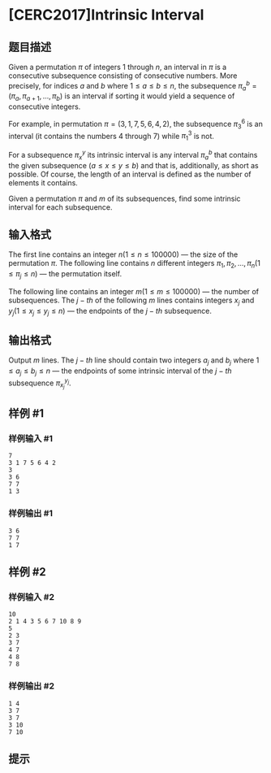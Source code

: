 # [CERC2017]Intrinsic Interval

## 题目描述

Given a permutation $\pi$ of integers $1$ through $n$, an interval in $\pi$ is a consecutive subsequence consisting of consecutive numbers. More precisely, for indices $a$ and $b$ where $1 \le a \le b \le n$, the subsequence $\pi^b_a = (\pi_a, \pi_{a+1}, . . . ,\pi_b)$ is an interval if sorting it would yield a sequence of consecutive integers.

For example, in permutation $\pi = (3, 1, 7, 5, 6, 4, 2)$, the subsequence $\pi^6_3$ is an interval (it contains the numbers $4$ through $7$) while $\pi^3_1$ is not.

For a subsequence $\pi^y_x$ its intrinsic interval is any interval $\pi^b_a$ that contains the given subsequence $(a \le x \le y \le b)$ and that is, additionally, as short as possible. Of course, the length of an interval is defined as the number of elements it contains.

Given a permutation $\pi$ and $m$ of its subsequences, find some intrinsic interval for each subsequence.

## 输入格式

The first line contains an integer $n(1 \le n \le 100 000)$ — the size of the permutation $\pi$. The following line contains $n$ different integers $\pi_1, \pi_2, . . . , \pi_n (1 \le \pi_j \le n)$ — the permutation itself.

The following line contains an integer $m(1 \le m \le 100 000)$ — the number of subsequences. The $j-th$ of the following $m$ lines contains integers $x_j$ and $y_j(1 \le x_j \le y_j \le n)$ — the endpoints of the $j-th$ subsequence.


## 输出格式

Output $m$ lines. The $j-th$ line should contain two integers $a_j$ and $b_j$ where $1 \le a_j \le b_j \le n$ — the endpoints of some intrinsic interval of the $j-th$ subsequence $\pi^{y_j}_{x_j}$.

## 样例 #1

### 样例输入 #1
```
7
3 1 7 5 6 4 2
3
3 6
7 7
1 3
```

### 样例输出 #1

```
3 6
7 7 
1 7
```

## 样例 #2

### 样例输入 #2
```
10
2 1 4 3 5 6 7 10 8 9
5
2 3
3 7
4 7
4 8
7 8
```

### 样例输出 #2

```
1 4
3 7
3 7
3 10
7 10
```

## 提示


